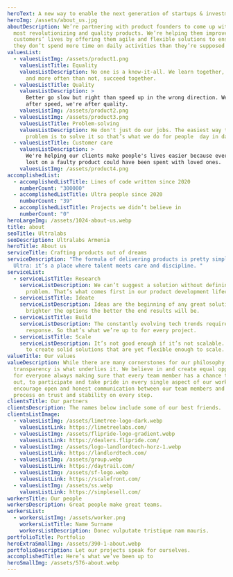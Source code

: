 ```yaml
---
heroText: A new way to enable the next generation of startups & investment opportunities
heroImg: /assets/about_us.jpg
aboutDescription: We’re partnering with product founders to come up with the
  most revolutionizing and quality products. We’re helping them improve
  customers’ lives by offering them agile and flexible solutions to ensure that
  they don’t spend more time on daily activities than they’re supposed to.
valuesList:
  - valuesListImg: /assets/product1.png
    valuesListTitle: Equality
    valuesListDescription: No one is a know-it-all. We learn together, fail together
      and more often than not, succeed together.
  - valuesListTitle: Quality
    valuesListDescription: >
      Better go slow but right than speed up in the wrong direction. We're not
      after speed, we're after quality.
    valuesListImg: /assets/product2.png
  - valuesListImg: /assets/product3.png
    valuesListTitle: Problem-solving
    valuesListDescription: We don't just do our jobs. The easiest way to escape the
      problem is to solve it so that’s what we do for people  day in day out.
  - valuesListTitle: Customer care
    valuesListDescription: >
      We're helping our clients make people's lives easier because every minute
      lost on a faulty product could have been spent with loved ones.
    valuesListImg: /assets/product4.png
accomplishedList:
  - accomplishedListTitle: Lines of code written since 2020
    numberCount: "300000"
  - accomplishedListTitle: Ultra people since 2020
    numberCount: "39"
  - accomplishedListTitle: Projects we didn’t believe in
    numberCount: "0"
heroLargeImg: /assets/1024-about-us.webp
title: about
seoTitle: Ultralabs
seoDescription: Ultralabs Armenia
heroTitle: About us
serviceTitle: Crafting products out of dreams
serviceDescription: "The formula of delivering products is pretty simple at
  Ultra: it’s a place where talent meets care and discipline. "
serviceList:
  - serviceListTitle: Research
    serviceListDescription: We can’t suggest a solution without defining the
      problem. That’s what comes first in our product development lifecycle.
  - serviceListTitle: Ideate
    serviceListDescription: Ideas are the beginning of any great solution. The
      brighter the options the better the end results will be.
  - serviceListTitle: Build
    serviceListDescription: The constantly evolving tech trends require an equal
      response. So that’s what we’re up to for every project.
  - serviceListTitle: Scale
    serviceListDescription: It’s not good enough if it’s not scalable. We make sure
      to create solid solutions that are yet flexible enough to scale.
valueTitle: Our values
valueDescription: While there are many cornerstones for our philosophy,
  transparency is what underlies it. We believe in and create equal opporunities
  for everyone always making sure that every team member has a chance to speak
  out, to participate and take pride in every single aspect of our work. We
  encourage open and honest communication between our team members and build our
  process on trust and stability on every step.
clientsTitle: Our partners
clientsDescription: The names below include some of our best friends.
clientsListImage:
  - valuesListImg: /assets/limetree-logo-dark.webp
    valuesListLink: https://limetreelabs.com/
  - valuesListImg: /assets/flipride-logo-gradient.webp
    valuesListLink: https://dealers.flipride.com/
  - valuesListImg: /assets/logo-landlordtech-horz-1.webp
    valuesListLink: https://landlordtech.com/
  - valuesListImg: /assets/group.webp
    valuesListLink: https://daytrail.com/
  - valuesListImg: /assets/sf-logo.webp
    valuesListLink: https://scalefront.com/
  - valuesListImg: /assets/ss.webp
    valuesListLink: https://simplesell.com/
workersTitle: Our people
workersDescription: Great people make great teams.
workersList:
  - workersListImg: /assets/worker.png
    workersListTitle: Name Surname
    workersListDescription: Donec vulputate tristique nam mauris.
portfolioTitle: Portfolio
heroExtraSmallImg: /assets/390-1-about.webp
portfolioDescription: Let our projects speak for ourselves.
accomplishedTitle: Here’s what we’ve been up to
heroSmallImg: /assets/576-about.webp
---
```

